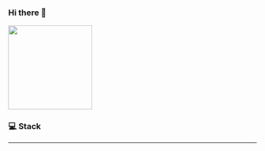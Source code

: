 ### Hi there 👋

<img height="170em" src="https://github-readme-stats.vercel.app/api?username=leessang96&show_icons=true&theme=tokyonight">

### 💻 Stack 
---

